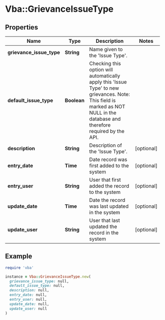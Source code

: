 # Vba::GrievanceIssueType

## Properties

| Name | Type | Description | Notes |
| ---- | ---- | ----------- | ----- |
| **grievance_issue_type** | **String** | Name given to the &#39;Issue Type&#39;. |  |
| **default_issue_type** | **Boolean** | Checking this option will automatically apply this &#39;Issue Type&#39; to new grievances. Note: This field is marked as NOT NULL in the database and therefore required by the API. |  |
| **description** | **String** | Description of the &#39;Issue Type&#39;. | [optional] |
| **entry_date** | **Time** | Date record was first added to the system | [optional] |
| **entry_user** | **String** | User that first added the record to the system | [optional] |
| **update_date** | **Time** | Date the record was last updated in the system | [optional] |
| **update_user** | **String** | User that last updated the record in the system | [optional] |

## Example

```ruby
require 'vba'

instance = Vba::GrievanceIssueType.new(
  grievance_issue_type: null,
  default_issue_type: null,
  description: null,
  entry_date: null,
  entry_user: null,
  update_date: null,
  update_user: null
)
```

